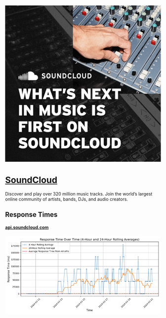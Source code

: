 [![Visit SoundCloud](imagePreview.png)](https://developers.soundcloud.com)

# [SoundCloud](https://developers.soundcloud.com)

Discover and play over 320 million music tracks. Join the world’s largest online community of artists, bands, DJs, and audio creators.

## Response Times

#### [api.soundcloud.com](https://api.soundcloud.com)

![api.soundcloud.com](response-time-charts/api.soundcloud.com.png)
